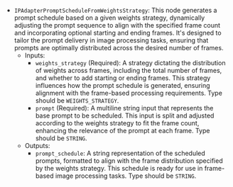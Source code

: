 - `IPAdapterPromptScheduleFromWeightsStrategy`: This node generates a prompt schedule based on a given weights strategy, dynamically adjusting the prompt sequence to align with the specified frame count and incorporating optional starting and ending frames. It's designed to tailor the prompt delivery in image processing tasks, ensuring that prompts are optimally distributed across the desired number of frames.
    - Inputs:
        - `weights_strategy` (Required): A strategy dictating the distribution of weights across frames, including the total number of frames, and whether to add starting or ending frames. This strategy influences how the prompt schedule is generated, ensuring alignment with the frame-based processing requirements. Type should be `WEIGHTS_STRATEGY`.
        - `prompt` (Required): A multiline string input that represents the base prompt to be scheduled. This input is split and adjusted according to the weights strategy to fit the frame count, enhancing the relevance of the prompt at each frame. Type should be `STRING`.
    - Outputs:
        - `prompt_schedule`: A string representation of the scheduled prompts, formatted to align with the frame distribution specified by the weights strategy. This schedule is ready for use in frame-based image processing tasks. Type should be `STRING`.
